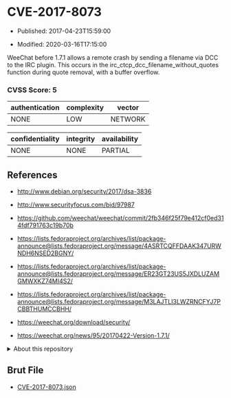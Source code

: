 # CVE-2017-8073

- Published: 2017-04-23T15:59:00

- Modified: 2020-03-16T17:15:00

WeeChat before 1.7.1 allows a remote crash by sending a filename via DCC to the IRC plugin. This occurs in the irc_ctcp_dcc_filename_without_quotes function during quote removal, with a buffer overflow.

### CVSS Score: **5**

| authentication | complexity | vector |
| --- | --- | --- |
| NONE | LOW | NETWORK |

| confidentiality | integrity | availability |
| --- | --- | --- |
| NONE | NONE | PARTIAL |

## References

* http://www.debian.org/security/2017/dsa-3836

* http://www.securityfocus.com/bid/97987

* https://github.com/weechat/weechat/commit/2fb346f25f79e412cf0ed314fdf791763c19b70b

* https://lists.fedoraproject.org/archives/list/package-announce@lists.fedoraproject.org/message/4ASRTCQFFDAAK347URWNDH6NSED2BGNY/

* https://lists.fedoraproject.org/archives/list/package-announce@lists.fedoraproject.org/message/ER23GT23US5JXDLUZAMGMWXKZ74MI4S2/

* https://lists.fedoraproject.org/archives/list/package-announce@lists.fedoraproject.org/message/M3LAJTLI3LWZRNCFYJ7PCBBTHUMCCBHH/

* https://weechat.org/download/security/

* https://weechat.org/news/95/20170422-Version-1.7.1/

<details>
<summary>About this repository</summary> 

  This repository is part of the project [Live Hack CVE](https://github.com/Live-Hack-CVE). Main website can be found [www.live-hack.org](https://www.live-hack.org) 
  
  Made by [Sn0wAlice](https://github.com/Sn0wAlice) for the people that care about security and need to have a feed of the latest CVEs. Hope you enjoy it, don't forget to star the repo and follow me on [Twitter](https://twitter.com/Sn0wAlice) and [Github](https://github.com/Sn0wAlice). And that is my [personnal website](https://www.alice-snow.me/)

  - [Home Page](https://github.com/Live-Hack-CVE)
  - [Framework](https://github.com/Live-Hack-CVE/cve-framework)
  - [CVE database](https://github.com/Live-Hack-CVE/full_database)
  - [Changelog](https://github.com/Live-Hack-CVE/Changelog)
</details>

## Brut File

* [CVE-2017-8073.json](https://raw.githubusercontent.com/Live-Hack-CVE/full_database/main/cves/2017/CVE-2017-8073.json)

